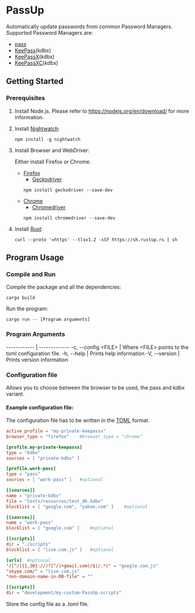 # PassUp

Automatically update passwords from common Password Managers. Supported Password Managers are:
- [pass](https://www.passwordstore.org/)
- [KeePass](https://keepass.info/)(kdbx)
- [KeePassX](https://www.keepassx.org/)(kdbx)
- [KeePassXC](https://keepassxc.org/)(kdbx)

## Getting Started
### Prerequisites
1. Install Node.js. Please refer to https://nodejs.org/en/download/ for more information.

2. Install [Nightwatch](https://nightwatchjs.org/gettingstarted/installation/):
    ```
    npm install -g nightwatch
    ```

3. Install Browser and WebDriver:

    Either install Firefox or Chrome.

    - [Firefox](https://www.mozilla.org/de/firefox/new/)
        - [Geckodriver](https://github.com/mozilla/geckodriver/releases)
        ```
        npm install geckodriver --save-dev
        ```
    - [Chrome](https://support.google.com/chrome/answer/95346?co=GENIE.Platform%3DDesktop&hl=de)
        - [Chromedriver](https://sites.google.com/chromium.org/driver/)
        ```
        npm install chromedriver --save-dev
        ```

4. Install [Rust](https://www.rust-lang.org/tools/install):
    ```
    curl --proto '=https' --tlsv1.2 -sSf https://sh.rustup.rs | sh
    ```

## Program Usage
### Compile and Run
Compile the package and all the dependencies:
```
cargo build
```
Run the program:
```
cargo run -- [Program arguments]
```
### Program Arguments
------------ | -------------
-c, --config \<FILE\> | Where \<FILE\> points to the toml configuration file.
-h, --help | Prints help information
-V, --version | Prints version information

### Configuration file
Allows you to choose between the browser to be used, the pass and kdbx variant.
#### Example configuration file:
The configuration file has to be written in the [TOML](https://toml.io/en/) format.

```toml
active_profile = "my-private-keepassx"
browser_type = "firefox"    #browser_type = "chrome"

[profile.my-private-keepassx]
type = "kdbx"
sources = [ "private-kdbx" ]

[profile.work-pass]
type = "pass"
sources = [ "work-pass" ]   #optional

[[sources]]
name = "private-kdbx"
file = "tests/resources/test_db.kdbx"
blocklist = [ "google.com", "yahoo.com" ]    #optional

[[sources]]
name = "work-pass"
blocklist = [ "google.com" ]    #optional

[[scripts]]
dir = "./scripts"
blocklist = [ "live.com.js" ]   #optional

[urls]  #optional
"([^/]{1,30}://)?[^/]+gmail.com(/$|/.*)" = "google.com.js"
"skype.com/" = "live.com.js"
"non-domain-name-in-DB-file" = ""

[[scripts]]
dir = "development/my-custom-PassUp-scripts"
```

Store the config file as a *.toml* file.
